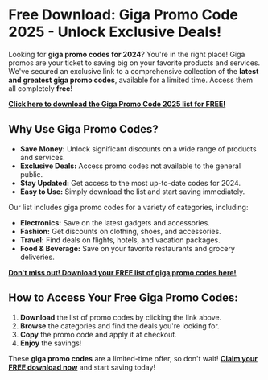 # Free Download: Giga Promo Code 2025 - Unlock Exclusive Deals!

Looking for **giga promo codes for 2024**? You're in the right place! Giga promos are your ticket to saving big on your favorite products and services. We've secured an exclusive link to a comprehensive collection of the **latest and greatest giga promo codes**, available for a limited time. Access them all completely **free**!

[**Click here to download the Giga Promo Code 2025 list for FREE!**](https://udemywork.com/giga-promo-code-2024)

## Why Use Giga Promo Codes?

*   **Save Money:** Unlock significant discounts on a wide range of products and services.
*   **Exclusive Deals:** Access promo codes not available to the general public.
*   **Stay Updated:** Get access to the most up-to-date codes for 2024.
*   **Easy to Use:** Simply download the list and start saving immediately.

Our list includes giga promo codes for a variety of categories, including:

*   **Electronics:** Save on the latest gadgets and accessories.
*   **Fashion:** Get discounts on clothing, shoes, and accessories.
*   **Travel:** Find deals on flights, hotels, and vacation packages.
*   **Food & Beverage:** Save on your favorite restaurants and grocery deliveries.

[**Don't miss out! Download your FREE list of giga promo codes here!**](https://udemywork.com/giga-promo-code-2024)

## How to Access Your Free Giga Promo Codes:

1.  **Download** the list of promo codes by clicking the link above.
2.  **Browse** the categories and find the deals you're looking for.
3.  **Copy** the promo code and apply it at checkout.
4.  **Enjoy** the savings!

These **giga promo codes** are a limited-time offer, so don't wait! **[Claim your FREE download now](https://udemywork.com/giga-promo-code-2024)** and start saving today!
